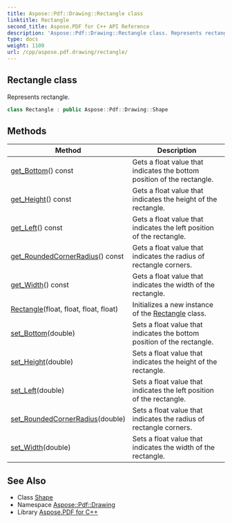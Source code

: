 ```yaml
---
title: Aspose::Pdf::Drawing::Rectangle class
linktitle: Rectangle
second_title: Aspose.PDF for C++ API Reference
description: 'Aspose::Pdf::Drawing::Rectangle class. Represents rectangle in C++.'
type: docs
weight: 1100
url: /cpp/aspose.pdf.drawing/rectangle/
---
```

## Rectangle class


Represents rectangle.

```cpp
class Rectangle : public Aspose::Pdf::Drawing::Shape
```

## Methods

| Method | Description |
| --- | --- |
| [get_Bottom](./get_bottom/)() const | Gets a float value that indicates the bottom position of the rectangle. |
| [get_Height](./get_height/)() const | Gets a float value that indicates the height of the rectangle. |
| [get_Left](./get_left/)() const | Gets a float value that indicates the left position of the rectangle. |
| [get_RoundedCornerRadius](./get_roundedcornerradius/)() const | Gets a float value that indicates the radius of rectangle corners. |
| [get_Width](./get_width/)() const | Gets a float value that indicates the width of the rectangle. |
| [Rectangle](./rectangle/)(float, float, float, float) | Initializes a new instance of the [Rectangle](./) class. |
| [set_Bottom](./set_bottom/)(double) | Sets a float value that indicates the bottom position of the rectangle. |
| [set_Height](./set_height/)(double) | Sets a float value that indicates the height of the rectangle. |
| [set_Left](./set_left/)(double) | Sets a float value that indicates the left position of the rectangle. |
| [set_RoundedCornerRadius](./set_roundedcornerradius/)(double) | Sets a float value that indicates the radius of rectangle corners. |
| [set_Width](./set_width/)(double) | Sets a float value that indicates the width of the rectangle. |
## See Also

* Class [Shape](../shape/)
* Namespace [Aspose::Pdf::Drawing](../)
* Library [Aspose.PDF for C++](../../)
